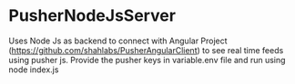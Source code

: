 # PusherNodeJsServer

Uses Node Js as backend to connect with Angular Project (https://github.com/shahlabs/PusherAngularClient) to see real time feeds using pusher js.
Provide the pusher keys in variable.env file and run using node index.js
